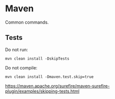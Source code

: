 # Maven

Common commands.

## Tests

Do not run:

```
mvn clean install -DskipTests
```

Do not compile:

```
mvn clean install -Dmaven.test.skip=true
```

https://maven.apache.org/surefire/maven-surefire-plugin/examples/skipping-tests.html

